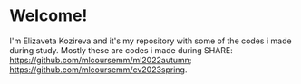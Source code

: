 # Welcome!
I'm Elizaveta Kozireva and it's my repository with some of the codes i made during study. 
Mostly these are codes i made during SHARE: 
https://github.com/mlcoursemm/ml2022autumn;
https://github.com/mlcoursemm/cv2023spring.
